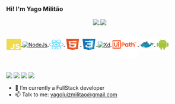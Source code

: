 ### Hi! I'm Yago Militão

<div align="center">
  <a href="https://github.com/YagoMilitao/github-readme-stats">
  <img height="200em" align="center" src="https://github-readme-stats.vercel.app/api?username=YagoMilitao&show_icons=true&theme=chartreuse-dark&include_all_commits=true&count_private=true"/>
  <img height=200 align="center" src="https://github-readme-stats.vercel.app/api/top-langs?username=YagoMilitao&layout=compact&langs_count=8&card_width=320&theme=chartreuse-dark" />
</div> 
  
  <div style="display: inline_block"><br>
  <img align="center" alt="Javascript" height="30" width="40" src="https://raw.githubusercontent.com/devicons/devicon/master/icons/javascript/javascript-plain.svg">
  <img align="center" alt="NodeJs" height="30" width="40" src="https://cdn.jsdelivr.net/gh/devicons/devicon/icons/nodejs/nodejs-original.svg">
  <img align="center" alt="React" height="30" width="40" src="https://raw.githubusercontent.com/devicons/devicon/master/icons/react/react-original.svg">
  <img align="center" alt="HTML" height="30" width="40" src="https://raw.githubusercontent.com/devicons/devicon/master/icons/html5/html5-original.svg">
  <img align="center" alt="CSS" height="30" width="40" src="https://raw.githubusercontent.com/devicons/devicon/master/icons/css3/css3-original.svg">
  <img align="center" alt="Xd" height="30" width="40" src="https://cdn.jsdelivr.net/gh/devicons/devicon/icons/xd/xd-line.svg">
  <img align="center" alt="UiPath" heigth="50" width="70" src="https://github.com/Yagolis/yagolis.github.io/blob/master/css/uipath-vector-logo.svg">
  <img align="center" alt="Docker" height="30" width="40" src="https://raw.githubusercontent.com/devicons/devicon/master/icons/docker/docker-original.svg">
  <img align="center" alt="Android" height="30" width="40" src="https://raw.githubusercontent.com/devicons/devicon/master/icons/android/android-original.svg">
  </div>
  
  # #

 <div>
  <a href = "mailto:yagoluizmilitao@gmail.com"><img src="https://img.shields.io/badge/Gmail-D14836?style=for-the-badge&logo=gmail&logoColor=white" target="_blank"></a>
  <a href ="mailto:yagomilitao@outlook.com"><img src="https://img.shields.io/badge/Microsoft_Outlook-0078D4?style=for-the-badge&logo=microsoft-outlook&logoColor=white" target="_blank"></a>
  <a href="https://www.linkedin.com/in/yagomilitao/" target="_blank"><img src="https://img.shields.io/badge/-LinkedIn-%230077B5?style=for-the-badge&logo=linkedin&logoColor=white" target="_blank"></a>
  <a href="https://www.behance.net/yagomilitao" target="_blank"><img src="https://img.shields.io/badge/Behance-1769ff?style=for-the-badge&logo=behance&logoColor=white" target="_blank"></a>
 </div>

 <div>
   
  <!--![Snake animation](https://github.com/YagoMilitao/YagoMilitao/blob/output/github-contribution-grid-snake.svg)-->
 
</div>

- 🔭 I’m currently a FullStack developer
- 📫 Talk to me: yagoluizmilitao@gmail.com


